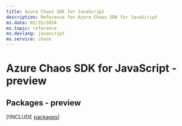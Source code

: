 ```yaml
---
title: Azure Chaos SDK for JavaScript
description: Reference for Azure Chaos SDK for JavaScript
ms.date: 02/15/2024
ms.topic: reference
ms.devlang: javascript
ms.service: chaos
---
```

# Azure Chaos SDK for JavaScript - preview
## Packages - preview
[!INCLUDE [packages](chaos-index.md)]